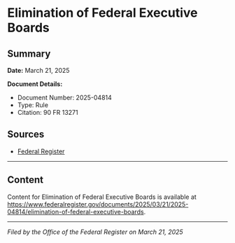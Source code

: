 # Elimination of Federal Executive Boards

## Summary

**Date:** March 21, 2025

**Document Details:**
- Document Number: 2025-04814
- Type: Rule
- Citation: 90 FR 13271

## Sources
- [Federal Register](https://www.federalregister.gov/documents/2025/03/21/2025-04814/elimination-of-federal-executive-boards)

---

## Content

Content for Elimination of Federal Executive Boards is available at https://www.federalregister.gov/documents/2025/03/21/2025-04814/elimination-of-federal-executive-boards.

---

*Filed by the Office of the Federal Register on March 21, 2025*
